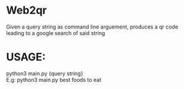 # Web2qr
Given a query string as command line arguement, produces a qr code leading to a google search of said string

# USAGE:
python3 main.py {query string}\
E.g: python3 main.py best foods to eat
